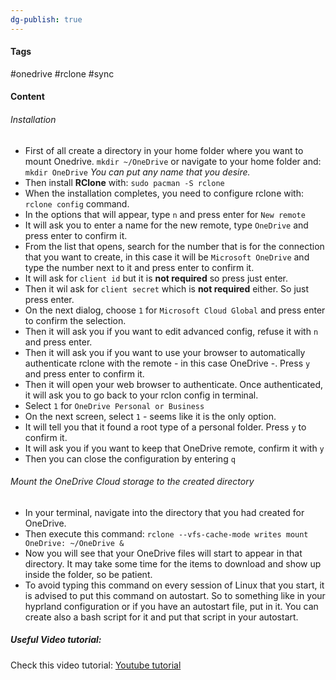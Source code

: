```yaml
---
dg-publish: true
---
```

#### Tags
#onedrive #rclone #sync
#### Content
###### Installation
- First of all create a directory in your home folder where you want to mount Onedrive. 
	`mkdir ~/OneDrive` or navigate to your home folder and:
	`mkdir OneDrive`
	*You can put any name that you desire.*
- Then install **RClone** with:
	`sudo pacman -S rclone`
- When the installation completes, you need to configure rclone with:
	`rclone config` command.
- In the options that will appear, type `n` and press enter for `New remote`
- It will ask you to enter a name for the new remote, type `OneDrive` and press enter to confirm it.
- From the list that opens, search for the number that is for the connection that you want to create, in this case it will be `Microsoft OneDrive` and type the number next to it and press enter to confirm it.
- It will ask for `client id` but it is **not required** so press just enter.
- Then it wil ask for `client secret` which is **not required** either. So just press enter.
- On the next dialog, choose `1` for `Microsoft Cloud Global` and press enter to confirm the selection.
- Then it will ask you if you want to edit advanced config, refuse it with `n` and press enter.
- Then it will ask you if you want to use your browser to automatically authenticate rclone with the remote - in this case OneDrive -. Press `y` and press enter to confirm it.
- Then it will open your web browser to authenticate. Once authenticated, it will ask you to go back to your rclon config in terminal.
- Select `1` for `OneDrive Personal or Business`
- On the next screen, select `1` - seems like it is the only option.
- It will tell you that it found a root type of a personal folder. Press `y` to confirm it.
- It will ask you if you want to keep that OneDrive remote, confirm it with `y`
- Then you can close the configuration by entering `q`
###### Mount the OneDrive Cloud storage to the created directory
- In your terminal, navigate into the directory that you had created for OneDrive.
- Then execute this command:
	`rclone --vfs-cache-mode writes mount OneDrive: ~/OneDrive &`
- Now you will see that your OneDrive files will start to appear in that directory. It may take some time for the items to download and show up inside the folder, so be patient.
- To avoid typing this command on every session of Linux that you start, it is advised to put this command on autostart. So to something like in your hyprland configuration or if you have an autostart file, put in it. You can create also a bash script for it and put that script in your autostart. 
##### Useful Video tutorial:
Check this video tutorial: [Youtube tutorial](https://www.youtube.com/watch?v=u_W0-HEVOyg)
